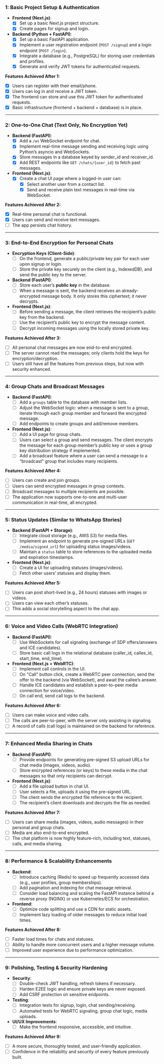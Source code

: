 
###  1:  Basic Project Setup & Authentication

- **Frontend (Next.js)**:  
  - [x] Set up a basic Next.js project structure.
  - [x] Create pages for signup and login.
  
- **Backend (Python + FastAPI)**:
  - [x] Set up a basic FastAPI application.
  - [x] Implement a user registration endpoint (`POST /signup`) and a login endpoint (`POST /login`).
  - [x] Integrate a database (e.g., PostgreSQL) for storing user credentials and profiles.
  - [x] Generate and verify JWT tokens for authenticated requests.
  
**Features Achieved After  1:**
- [x] Users can register with their email/phone.
- [x] Users can log in and receive a JWT token.
- [x] The frontend can store and use this JWT token for authenticated requests.
- [x] Basic infrastructure (frontend + backend + database) is in place.

---

###  2: One-to-One Chat (Text Only, No Encryption Yet)

- **Backend (FastAPI)**:
  - [x] Add a `/ws` WebSocket endpoint for chat.
  - [x] Implement real-time message sending and receiving logic using Python’s asyncio and WebSockets.
  - [x] Store messages in a database keyed by sender_id and receiver_id.
  - [x] Add REST endpoints like `GET /chats/{user_id}` to fetch past messages.
  
- **Frontend (Next.js)**:
  - [x] Create a chat UI page where a logged-in user can:
    - [x] Select another user from a contact list.
    - [x] Send and receive plain text messages in real-time via WebSocket.
  
**Features Achieved After  2:**
- [x]  Real-time personal chat is functional.
- [x] Users can send and receive text messages.
- [ ] The app persists chat history.

---

###  3: End-to-End Encryption for Personal Chats

- **Encryption Keys (Client-Side)**:
  - [ ] On the frontend, generate a public/private key pair for each user upon signup or login.
  - [ ] Store the private key securely on the client (e.g., IndexedDB), and send the public key to the server.
  
- **Backend (FastAPI)**:
  - [ ] Store each user’s **public key** in the database.
  - [ ] When a message is sent, the backend receives an already-encrypted message body. It only stores this ciphertext; it never decrypts.
  
- **Frontend (Next.js)**:
  - [ ] Before sending a message, the client retrieves the recipient’s public key from the backend.
  - [ ] Use the recipient’s public key to encrypt the message content.
  - [ ] Decrypt incoming messages using the locally stored private key.
  
**Features Achieved After  3:**
- [ ] All personal chat messages are now end-to-end encrypted.
- [ ] The server cannot read the messages; only clients hold the keys for encryption/decryption.
- [ ] Users still have all the features from previous steps, but now with security enhanced.

---

###  4: Group Chats and Broadcast Messages
 
- **Backend (FastAPI)**:
  - [ ] Add a `groups` table to the database with member lists.
  - [ ] Adjust the WebSocket logic: when a message is sent to a group, iterate through each group member and forward the encrypted message.
  - [ ] Add endpoints to create groups and add/remove members.
  
- **Frontend (Next.js)**:
  - [ ] Add a UI page for group chats.
  - [ ] Users can select a group and send messages. The client encrypts the message for each group member’s public key or uses a group key distribution strategy if implemented.
  - [ ] Add a broadcast feature where a user can send a message to a “broadcast” group that includes many recipients.
  
**Features Achieved After  4:**
- [ ] Users can create and join groups.
- [ ] Users can send encrypted messages in group contexts.
- [ ] Broadcast messages to multiple recipients are possible.
- [ ] The application now supports one-to-one and multi-user communication in real-time, all encrypted.

---

###  5: Status Updates (Similar to WhatsApp Stories)
 
- **Backend (FastAPI + Storage)**:
  - [ ] Integrate cloud storage (e.g., AWS S3) for media files.
  - [ ] Implement an endpoint to generate pre-signed URLs (`GET /media/signed_url`) for uploading status images/videos.
  - [ ] Maintain a `status` table to store references to the uploaded media and expiration timestamps.
  
- **Frontend (Next.js)**:
  - [ ] Create a UI for uploading statuses (images/videos).
  - [ ] Fetch other users’ statuses and display them.
  
**Features Achieved After  5:**
- [ ] Users can post short-lived (e.g., 24 hours) statuses with images or videos.
- [ ] Users can view each other’s statuses.
- [ ] This adds a social storytelling aspect to the chat app.

---

###  6: Voice and Video Calls (WebRTC Integration)
 
- **Backend (FastAPI)**:
  - [ ] Use WebSockets for call signaling (exchange of SDP offers/answers and ICE candidates).
  - [ ] Store basic call logs in the relational database (caller_id, callee_id, start_time, end_time).
  
- **Frontend (Next.js + WebRTC)**:
  - [ ] Implement call controls in the UI.
  - [ ] On "Call" button click, create a WebRTC peer connection, send the offer to the backend (via WebSocket), and await the callee’s answer.
  - [ ] Handle ICE candidates and establish a peer-to-peer media connection for voice/video.
  - [ ] On call end, send call logs to the backend.
  
**Features Achieved After  6:**
- [ ] Users can make voice and video calls.
- [ ] The calls are peer-to-peer, with the server only assisting in signaling.
- [ ] A record of calls (call logs) is maintained on the backend for reference.

---

###  7: Enhanced Media Sharing in Chats
 
- **Backend (FastAPI)**:
  - [ ] Provide endpoints for generating pre-signed S3 upload URLs for chat media (images, videos, audio).
  - [ ] Store encrypted references (or keys) to these media in the chat messages so that only recipients can decrypt.
  
- **Frontend (Next.js)**:
  - [ ] Add a file upload button in chat UI.
  - [ ] User selects a file, uploads it using the pre-signed URL.
  - [ ] The client sends the encrypted file reference to the recipient.
  - [ ] The recipient’s client downloads and decrypts the file as needed.
  
**Features Achieved After  7:**
- [ ] Users can share media (images, videos, audio messages) in their personal and group chats.
- [ ] Media are also end-to-end encrypted.
- [ ] The chat platform is now highly feature-rich, including text, statuses, calls, and media sharing.

---

###  8: Performance & Scalability Enhancements
 
- **Backend**:
  - [ ] Introduce caching (Redis) to speed up frequently accessed data (e.g., user profiles, group memberships).
  - [ ] Add pagination and indexing for chat message retrieval.
  - [ ] Consider load balancing and scaling the FastAPI instance behind a reverse proxy (NGINX) or use Kubernetes/ECS for orchestration.
  
- **Frontend**:
  - [ ] Optimize code splitting and use a CDN for static assets.
  - [ ] Implement lazy loading of older messages to reduce initial load times.
  
**Features Achieved After  8:**
- [ ] Faster load times for chats and statuses.
- [ ] Ability to handle more concurrent users and a higher message volume.
- [ ] Improved user experience due to performance optimization.

---

###  9: Polishing, Testing & Security Hardening
 
- **Security**:
  - [ ] Double-check JWT handling, refresh tokens if necessary.
  - [ ] Harden E2EE logic and ensure private keys are never exposed.
  - [ ] Add CSRF protection on sensitive endpoints.
  
- **Testing**:
  - [ ] Integration tests for signup, login, chat sending/receiving.
  - [ ] Automated tests for WebRTC signaling, group chat logic, media uploads.
  
- **UI/UX Improvements**:
  - [ ] Make the frontend responsive, accessible, and intuitive.
  
**Features Achieved After  9:**
- [ ] A more secure, thoroughly tested, and user-friendly application.
- [ ] Confidence in the reliability and security of every feature previously built.
